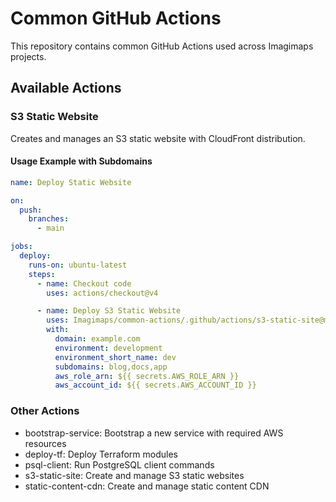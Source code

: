 # Common GitHub Actions

This repository contains common GitHub Actions used across Imagimaps projects.

## Available Actions

### S3 Static Website

Creates and manages an S3 static website with CloudFront distribution.

#### Usage Example with Subdomains

```yaml
name: Deploy Static Website

on:
  push:
    branches:
      - main

jobs:
  deploy:
    runs-on: ubuntu-latest
    steps:
      - name: Checkout code
        uses: actions/checkout@v4

      - name: Deploy S3 Static Website
        uses: Imagimaps/common-actions/.github/actions/s3-static-site@main
        with:
          domain: example.com
          environment: development
          environment_short_name: dev
          subdomains: blog,docs,app
          aws_role_arn: ${{ secrets.AWS_ROLE_ARN }}
          aws_account_id: ${{ secrets.AWS_ACCOUNT_ID }}
```

### Other Actions

- bootstrap-service: Bootstrap a new service with required AWS resources
- deploy-tf: Deploy Terraform modules
- psql-client: Run PostgreSQL client commands
- s3-static-site: Create and manage S3 static websites
- static-content-cdn: Create and manage static content CDN
